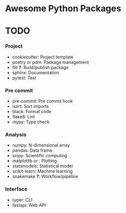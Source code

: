 # Awesome Python Packages

# TODO

### Project
- cookiecutter: Project template
- poetry or pdm: Package management
- flit **?**: Build/publish package
- sphinx: Documentation
- pytest: Test

### Pre commit
- pre-commit: Pre commit hook
- isort: Sort imports
- black: Format code
- flake8: Lint
- mypy: Type check

### Analysis
- numpy: N-dimensional array
- pandas: Data frame
- scipy: Scientific computing
- matplotlib or **<better alternative>**: Plotting
- statsmodels: Statistical model
- scikit-learn: Machine learning
- snakemake **?**: Workflow/pipeline

### Interface
- typer: CLI
- fastapi: Web API
